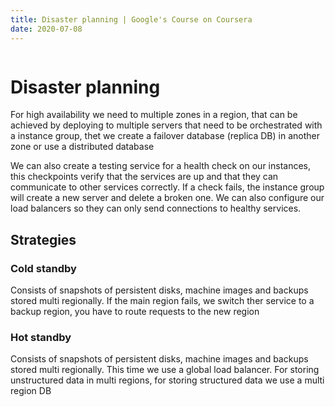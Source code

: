 ```yaml
---
title: Disaster planning | Google's Course on Coursera
date: 2020-07-08
---
```


```toc
```
# Disaster planning

For high availability we need to multiple zones in a region, that can be achieved by deploying to multiple servers that need to be orchestrated with a instance group, thet we create a failover database (replica DB) in another zone or use a distributed database

We can also create a testing service for a health check on our instances, this checkpoints verify that the services are up and that they can communicate to other services correctly. If a check fails, the instance group will create a new server and delete a broken one.
We can also configure our load balancers so they can only send connections to healthy services.

## Strategies

### Cold standby
Consists of snapshots of persistent disks, machine images and backups stored multi regionally. If the main region fails, we switch ther service to a backup region, you have to route requests to the new region

### Hot standby

Consists of snapshots of persistent disks, machine images and backups stored multi regionally. This time we use a global load balancer. For storing unstructured data in multi regions, for storing structured data we use a multi region DB
